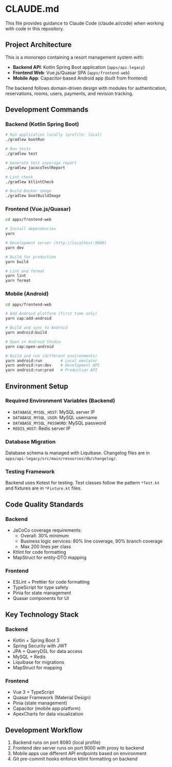 # CLAUDE.md

This file provides guidance to Claude Code (claude.ai/code) when working with code in this repository.

## Project Architecture

This is a monorepo containing a resort management system with:
- **Backend API**: Kotlin Spring Boot application (`apps/api-legacy`)
- **Frontend Web**: Vue.js/Quasar SPA (`apps/frontend-web`) 
- **Mobile App**: Capacitor-based Android app (built from frontend)

The backend follows domain-driven design with modules for authentication, reservations, rooms, users, payments, and revision tracking.

## Development Commands

### Backend (Kotlin Spring Boot)
```bash
# Run application locally (profile: local)
./gradlew bootRun

# Run tests  
./gradlew test

# Generate test coverage report
./gradlew jacocoTestReport

# Lint check
./gradlew ktlintCheck

# Build Docker image
./gradlew bootBuildImage
```

### Frontend (Vue.js/Quasar)
```bash
cd apps/frontend-web

# Install dependencies
yarn

# Development server (http://localhost:9000)
yarn dev

# Build for production
yarn build

# Lint and format
yarn lint
yarn format
```

### Mobile (Android)
```bash
cd apps/frontend-web

# Add Android platform (first time only)
yarn cap:add-android

# Build and sync to Android
yarn android:build

# Open in Android Studio
yarn cap:open-android

# Build and run (different environments)
yarn android:run        # Local emulator
yarn android:run:dev    # Development API
yarn android:run:prod   # Production API
```

## Environment Setup

### Required Environment Variables (Backend)
- `DATABASE_MYSQL_HOST`: MySQL server IP
- `DATABASE_MYSQL_USER`: MySQL username  
- `DATABASE_MYSQL_PASSWORD`: MySQL password
- `REDIS_HOST`: Redis server IP

### Database Migration
Database schema is managed with Liquibase. Changelog files are in `apps/api-legacy/src/main/resources/db/changelog/`. 

### Testing Framework
Backend uses Kotest for testing. Test classes follow the pattern `*Test.kt` and fixtures are in `*Fixture.kt` files.

## Code Quality Standards

### Backend
- JaCoCo coverage requirements:
  - Overall: 30% minimum
  - Business logic services: 80% line coverage, 90% branch coverage
  - Max 200 lines per class
- Ktlint for code formatting
- MapStruct for entity-DTO mapping

### Frontend  
- ESLint + Prettier for code formatting
- TypeScript for type safety
- Pinia for state management
- Quasar components for UI

## Key Technology Stack

### Backend
- Kotlin + Spring Boot 3
- Spring Security with JWT
- JPA + QueryDSL for data access
- MySQL + Redis
- Liquibase for migrations
- MapStruct for mapping

### Frontend
- Vue 3 + TypeScript
- Quasar Framework (Material Design)
- Pinia (state management)
- Capacitor (mobile app platform)
- ApexCharts for data visualization

## Development Workflow

1. Backend runs on port 8080 (local profile)
2. Frontend dev server runs on port 9000 with proxy to backend
3. Mobile apps use different API endpoints based on environment
4. Git pre-commit hooks enforce ktlint formatting on backend
